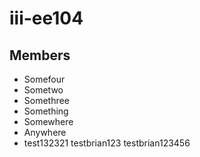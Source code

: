 # iii-ee104

## Members
* Somefour
* Sometwo
* Somethree
* Something
* Somewhere
* Anywhere
* test132321
testbrian123
testbrian123456

